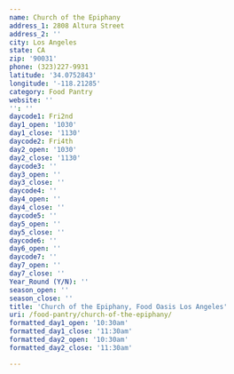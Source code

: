 ```yaml
---
name: Church of the Epiphany
address_1: 2808 Altura Street
address_2: ''
city: Los Angeles
state: CA
zip: '90031'
phone: (323)227-9931
latitude: '34.0752843'
longitude: '-118.21285'
category: Food Pantry
website: ''
'': ''
daycode1: Fri2nd
day1_open: '1030'
day1_close: '1130'
daycode2: Fri4th
day2_open: '1030'
day2_close: '1130'
daycode3: ''
day3_open: ''
day3_close: ''
daycode4: ''
day4_open: ''
day4_close: ''
daycode5: ''
day5_open: ''
day5_close: ''
daycode6: ''
day6_open: ''
daycode7: ''
day7_open: ''
day7_close: ''
Year_Round (Y/N): ''
season_open: ''
season_close: ''
title: 'Church of the Epiphany, Food Oasis Los Angeles'
uri: /food-pantry/church-of-the-epiphany/
formatted_day1_open: '10:30am'
formatted_day1_close: '11:30am'
formatted_day2_open: '10:30am'
formatted_day2_close: '11:30am'

---
```

